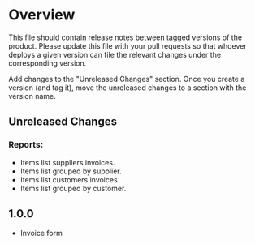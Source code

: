 # Overview

This file should contain release notes between tagged versions of the product. Please update this file with your pull
requests so that whoever deploys a given version can file the relevant changes under the corresponding version.

Add changes to the "Unreleased Changes" section. Once you create a version (and tag it), move the unreleased changes
to a section with the version name.

## Unreleased Changes
### Reports:
* Items list suppliers invoices.
* Items list grouped by supplier.
* Items list customers invoices.
* Items list grouped by customer.

## 1.0.0

* Invoice form